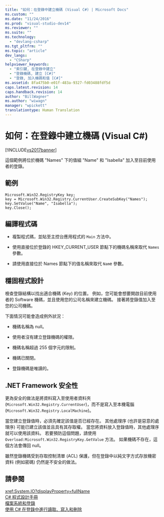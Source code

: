 ```yaml
---
title: "如何：在登錄中建立機碼 (Visual C#) | Microsoft Docs"
ms.custom: ""
ms.date: "11/24/2016"
ms.prod: "visual-studio-dev14"
ms.reviewer: ""
ms.suite: ""
ms.technology: 
  - "devlang-csharp"
ms.tgt_pltfrm: ""
ms.topic: "article"
dev_langs: 
  - "CSharp"
helpviewer_keywords: 
  - "索引鍵, 在登錄中建立"
  - "登錄機碼, 建立 [C#]"
  - "登錄, 加入機碼和值 [C#]"
ms.assetid: 8fa475b0-e01f-483a-9327-fd03488fdf5d
caps.latest.revision: 14
caps.handback.revision: 14
author: "BillWagner"
ms.author: "wiwagn"
manager: "wpickett"
translationtype: Human Translation
---
```

# 如何：在登錄中建立機碼 (Visual C#)
[!INCLUDE[vs2017banner](../../../csharp/includes/vs2017banner.md)]

這個範例將位於機碼 "Names" 下的值組 "Name" 和 "Isabella" 加入至目前使用者的登錄。  
  
## 範例  
  
```  
Microsoft.Win32.RegistryKey key;  
key = Microsoft.Win32.Registry.CurrentUser.CreateSubKey("Names");  
key.SetValue("Name", "Isabella");  
key.Close();  
```  
  
## 編譯程式碼  
  
-   複製程式碼，並貼至主控台應用程式的 `Main` 方法中。  
  
-   使用直接位於登錄的 HKEY\_CURRENT\_USER 節點下的機碼名稱來取代 `Names` 參數。  
  
-   請使用直接位於 Names 節點下的值名稱來取代 `Nam`e 參數。  
  
## 穩固程式設計  
 檢查登錄結構以找出適合機碼 \(Key\) 的位置。  例如，您可能會想要開啟目前使用者的 Software 機碼，並且使用您的公司名稱來建立機碼。  接著將登錄值加入至您的公司機碼。  
  
 下面情況可能會造成例外狀況：  
  
-   機碼名稱為 null。  
  
-   使用者沒有建立登錄機碼的權限。  
  
-   機碼名稱超過 255 個字元的限制。  
  
-   機碼已關閉。  
  
-   登錄機碼是唯讀的。  
  
## .NET Framework 安全性  
 更為安全的做法是將資料寫入至使用者資料夾 \(`Microsoft.Win32.Registry.CurrentUser`\)，而不是寫入至本機電腦 \(`Microsoft.Win32.Registry.LocalMachine`\)。  
  
 當您建立登錄值時，必須先確定該值是否已經存在。  其他處理序 \(也許是惡意的處理序\) 可能已建立該值並且具有其存取權。  當您將資料放入登錄值時，其他處理序就可以使用該資料。  若要預防這個問題，請使用 `Overload:Microsoft.Win32.RegistryKey.GetValue` 方法。  如果機碼不存在，這個方法會傳回 null。  
  
 雖然登錄機碼受到存取控制清單 \(ACL\) 保護，但在登錄中以純文字方式存放機密資料 \(例如密碼\) 仍然是不安全的做法。  
  
## 請參閱  
 <xref:System.IO?displayProperty=fullName>   
 [C\# 程式設計手冊](../../../csharp/programming-guide/index.md)   
 [檔案系統和登錄](../../../csharp/programming-guide/file-system/file-system-and-the-registry.md)   
 [使用 C\# 在登錄中進行讀取、寫入和刪除](http://www.codeproject.com/Articles/3389/Read-write-and-delete-from-registry-with-C)